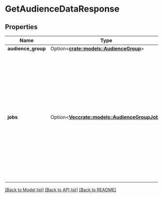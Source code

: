 # GetAudienceDataResponse

## Properties

Name | Type | Description | Notes
------------ | ------------- | ------------- | -------------
**audience_group** | Option<[**crate::models::AudienceGroup**](AudienceGroup.md)> |  | [optional]
**jobs** | Option<[**Vec<crate::models::AudienceGroupJob>**](AudienceGroupJob.md)> | An array of jobs. This array is used to keep track of each attempt to add new user IDs or IFAs to an audience for uploading user IDs. Empty array is returned for any other type of audience. Max: 50  | [optional]

[[Back to Model list]](../README.md#documentation-for-models) [[Back to API list]](../README.md#documentation-for-api-endpoints) [[Back to README]](../README.md)


